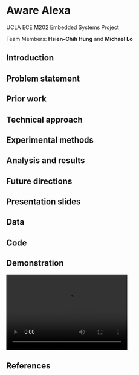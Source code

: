 # Aware Alexa

UCLA ECE M202 Embedded Systems Project

Team Members: **Hsien-Chih Hung** and **Michael Lo**

## Introduction

## Problem statement

## Prior work

## Technical approach

## Experimental methods

## Analysis and results

## Future directions

## Presentation slides

## Data 

## Code 

## Demonstration

<video src="videos/explain.mov" width="320" height="200" Test></video>

## References 
